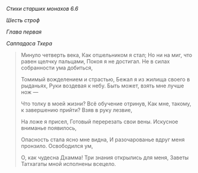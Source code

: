 *Стихи старших монахов 6\.6*

*Шесть строф*

*Глава первая*

*Саппадаса Тхера*

> Минуло четверть века,
> Как отшельником я стал;
> Но ни на миг, что равен щелчку пальцами,
> Покоя я не достигал\.
> Не в силах собранности ума добиться,
>
> Томимый вожделением и страстью,
> Бежал я из жилища своего в рыданьях,
> Руки воздевая к небу\.
> Быть может, взять мне лучше нож —
>
> Что толку в моей жизни?
> Всё обучение отринув,
> Как мне, такому, к завершению прийти?
> Взяв в руку лезвие,
>
> На ложе я присел,
> Готовый перерезать свои вены\.
> Искусное вниманье появилось,
>
> Опасность стала ясно мне видна,
> И разочарованье вдруг меня пронзило\.
> Освободился ум,
>
> О, как чудесна Дхамма\!
> Три знания открылись для меня,
> Заветы Татхагаты мной исполнены всецело\.